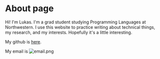 # About page

Hi! I'm Lukas. I'm a grad student studying Programming Languages at Northwestern.
I use this website to practice writing about technical things, my research, and my interests.
Hopefully it's a little interesting.

My github is <a href="https://github.com/llazarek">here</a>.

My email is <img src="https://llazarek.github.io/img/email.png" alt="email.png" />


